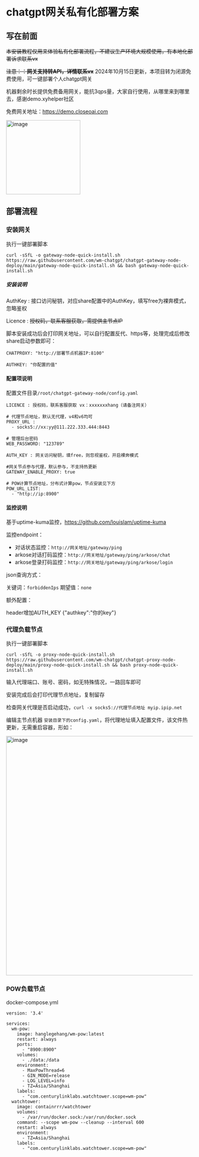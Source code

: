 # chatgpt网关私有化部署方案

## 写在前面
~~本安装教程仅用来体验私有化部署流程，不建议生产环境大规模使用，有本地化部署诉求联系vx~~

~~注意：：**网关支持转API，详情联系vx**~~
2024年10月15日更新，本项目转为闭源免费使用，可一键部署个人chatgpt网关

机器剩余时长提供免费备用网关，能抗3qps量，大家自行使用，从哪里来到哪里去，感谢demo.xyhelper社区

免费网关地址：https://demo.closeoai.com

<img width="200" alt="image" src="https://github.com/user-attachments/assets/57e790ce-de17-4247-8b6a-0b754585b36b">


## 部署流程

### 安装网关

执行一键部署脚本

```
curl -sSfL -o gateway-node-quick-install.sh https://raw.githubusercontent.com/wm-chatgpt/chatgpt-gateway-node-deploy/main/gateway-node-quick-install.sh && bash gateway-node-quick-install.sh

```
##### 安装说明
AuthKey : 接口访问秘钥，对应share配置中的AuthKey，填写free为裸奔模式，忽略鉴权

Licence : ~~授权码，联系客服获取，需提供主节点IP~~

脚本安装成功后会打印网关地址，可以自行配置反代、https等，处理完成后修改share启动参数即可：

```
CHATPROXY: "http://部署节点机器IP:8100"

AUTHKEY: "你配置的值"
```
#### 配置项说明
配置文件目录`/root/chatgpt-gateway-node/config.yaml`
```
LICENCE : 授权码，联系客服获取 vx：xxxxxxxhang（请备注网关）

# 代理节点地址，默认无代理，v4和v6均可
PROXY_URL :
  - socks5://xx:yy@111.222.333.444:8443

# 管理后台密码
WEB_PASSWORD: "123789"

AUTH_KEY : 网关访问秘钥，填free，则忽视鉴权，开启裸奔模式

#网关节点参与代理，默认参与，不支持热更新
GATEWAY_ENABLE_PROXY: true

# POW计算节点地址，分布式计算pow，节点安装见下方
POW_URL_LIST:
  - "http://ip:8900"
```

#### 监控说明
基于uptime-kuma监控，https://github.com/louislam/uptime-kuma

监控endpoint：

* 对话状态监控：`http://网关地址/gateway/ping`
* arkose对话打码监控：`http://网关地址/gateway/ping/arkose/chat`
* arkose登录打码监控：`http://网关地址/gateway/ping/arkose/login`

json查询方式：

关键词：`forbiddenIps` 期望值：`none`

额外配置：

header增加AUTH_KEY {"authkey":"你的key"}


### 代理负载节点

执行一键部署脚本
```
curl -sSfL -o proxy-node-quick-install.sh https://raw.githubusercontent.com/wm-chatgpt/chatgpt-proxy-node-deploy/main/proxy-node-quick-install.sh && bash proxy-node-quick-install.sh
```
输入代理端口、账号、密码，如无特殊情况，一路回车即可

安装完成后会打印代理节点地址，复制留存

检查网关代理是否启动成功，`curl -x socks5://代理节点地址 myip.ipip.net`

编辑主节点机器 `安装目录下的config.yaml`，将代理地址填入配置文件，该文件热更新，无需重启容器，形如：

<img width="645" alt="image" src="https://github.com/wm-chatgpt/chatgpt-gateway/assets/20039029/64c6ab2d-d42b-45ec-b4c9-6cef9ac47121">

### POW负载节点

docker-compose.yml

```
version: '3.4'

services:
  wm-pow:
    image: hanglegehang/wm-pow:latest
    restart: always
    ports:
      - "8900:8900"
    volumes:
      - ./data:/data
    environment:
      - MaxPowThread=6
      - GIN_MODE=release
      - LOG_LEVEL=info
      - TZ=Asia/Shanghai
    labels:
      - "com.centurylinklabs.watchtower.scope=wm-pow"
  watchtower:
    image: containrrr/watchtower
    volumes:
      - /var/run/docker.sock:/var/run/docker.sock
    command: --scope wm-pow --cleanup --interval 600
    restart: always
    environment:
      - TZ=Asia/Shanghai
    labels:
      - "com.centurylinklabs.watchtower.scope=wm-pow"
```



